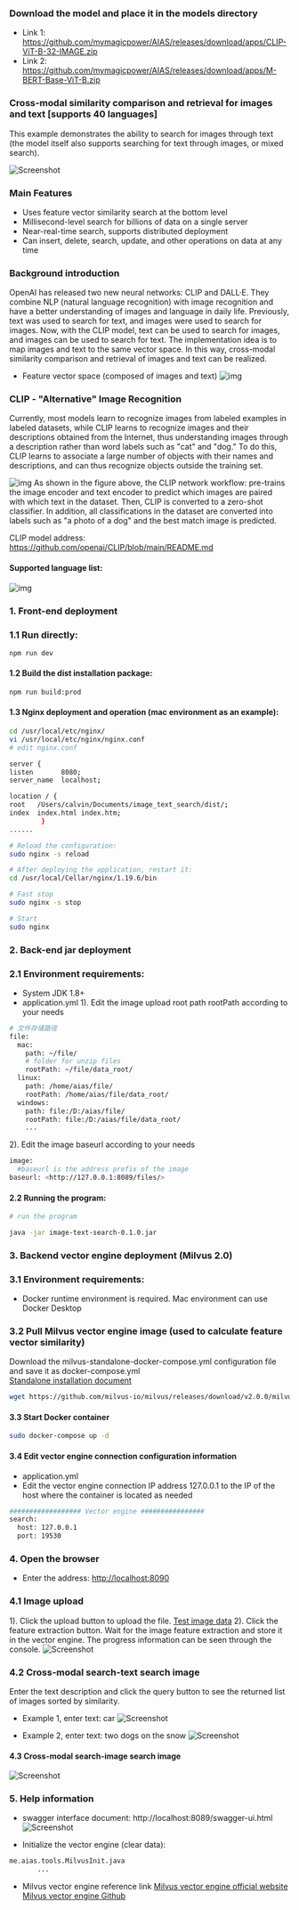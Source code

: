 
### Download the model and place it in the models directory
- Link 1: https://github.com/mymagicpower/AIAS/releases/download/apps/CLIP-ViT-B-32-IMAGE.zip
- Link 2: https://github.com/mymagicpower/AIAS/releases/download/apps/M-BERT-Base-ViT-B.zip

### Cross-modal similarity comparison and retrieval for images and text [supports 40 languages]

This example demonstrates the ability to search for images through text (the model itself also supports searching for text through images, or mixed search).

![Screenshot](https://aias-home.oss-cn-beijing.aliyuncs.com/AIAS/7_engine_hub/image_text_search/arc.png)


### Main Features

- Uses feature vector similarity search at the bottom level
- Millisecond-level search for billions of data on a single server
- Near-real-time search, supports distributed deployment
- Can insert, delete, search, update, and other operations on data at any time

### Background introduction

OpenAI has released two new neural networks: CLIP and DALL·E. They combine NLP (natural language recognition) with image recognition and have a better understanding of images and language in daily life.
Previously, text was used to search for text, and images were used to search for images. Now, with the CLIP model, text can be used to search for images, and images can be used to search for text. The implementation idea is to map images and text to the same vector space. In this way, cross-modal similarity comparison and retrieval of images and text can be realized.

- Feature vector space (composed of images and text)
![img](https://aias-home.oss-cn-beijing.aliyuncs.com/AIAS/nlp_sdks/clip_Imagesearch.png)

### CLIP - "Alternative" Image Recognition

Currently, most models learn to recognize images from labeled examples in labeled datasets, while CLIP learns to recognize images and their descriptions obtained from the Internet, thus understanding images through a description rather than word labels such as "cat" and "dog."
To do this, CLIP learns to associate a large number of objects with their names and descriptions, and can thus recognize objects outside the training set.

![img](https://aias-home.oss-cn-beijing.aliyuncs.com/AIAS/nlp_sdks/clip.png)
As shown in the figure above, the CLIP network workflow: pre-trains the image encoder and text encoder to predict which images are paired with which text in the dataset.
Then, CLIP is converted to a zero-shot classifier. In addition, all classifications in the dataset are converted into labels such as "a photo of a dog" and the best match image is predicted.

CLIP model address:
https://github.com/openai/CLIP/blob/main/README.md

#### Supported language list:
![img](https://aias-home.oss-cn-beijing.aliyuncs.com/AIAS/7_engine_hub/image_text_search/languages.png)

### 1. Front-end deployment

### 1.1 Run directly:
```bash
npm run dev
```

#### 1.2 Build the dist installation package:
```bash
npm run build:prod
```

#### 1.3 Nginx deployment and operation (mac environment as an example):
```bash
cd /usr/local/etc/nginx/
vi /usr/local/etc/nginx/nginx.conf
# edit nginx.conf

server {
listen       8080;
server_name  localhost;

location / {
root   /Users/calvin/Documents/image_text_search/dist/;
index  index.html index.htm;
        }
......

# Reload the configuration:
sudo nginx -s reload

# After deploying the application, restart it:
cd /usr/local/Cellar/nginx/1.19.6/bin

# Fast stop
sudo nginx -s stop

# Start
sudo nginx
```

### 2. Back-end jar deployment

### 2.1 Environment requirements:

- System JDK 1.8+
- application.yml
  1). Edit the image upload root path rootPath according to your needs  
```bash
# 文件存储路径
file:
  mac:
    path: ~/file/
    # folder for unzip files
    rootPath: ~/file/data_root/
  linux:
    path: /home/aias/file/
    rootPath: /home/aias/file/data_root/
  windows:
    path: file:/D:/aias/file/
    rootPath: file:/D:/aias/file/data_root/
    ...
```

2). Edit the image baseurl according to your needs
```bash
image:
  #baseurl is the address prefix of the image
baseurl: <http://127.0.0.1:8089/files/>
```

#### 2.2 Running the program:
```bash
# run the program

java -jar image-text-search-0.1.0.jar

```

### 3. Backend vector engine deployment (Milvus 2.0)

### 3.1 Environment requirements:

- Docker runtime environment is required. Mac environment can use Docker Desktop

### 3.2 Pull Milvus vector engine image (used to calculate feature vector similarity)

Download the milvus-standalone-docker-compose.yml configuration file and save it as docker-compose.yml      
[Standalone installation document](https://milvus.io/docs/v2.0.0/install_standalone-docker.md)        
```bash
wget https://github.com/milvus-io/milvus/releases/download/v2.0.0/milvus-standalone-docker-compose.yml -O docker-compose.yml
```

#### 3.3 Start Docker container
```bash
sudo docker-compose up -d
```

#### 3.4 Edit vector engine connection configuration information
- application.yml
- Edit the vector engine connection IP address 127.0.0.1 to the IP of the host where the container is located as needed
```bash
################## Vector engine ################
search:
  host: 127.0.0.1
  port: 19530
```

### 4. Open the browser

- Enter the address: [http://localhost:8090](http://localhost:8090/)

### 4.1 Image upload

1). Click the upload button to upload the file.
[Test image data](https://github.com/mymagicpower/AIAS/releases/download/apps/images.zip)
2). Click the feature extraction button.
Wait for the image feature extraction and store it in the vector engine. The progress information can be seen through the console.
![Screenshot](https://aias-home.oss-cn-beijing.aliyuncs.com/AIAS/7_engine_hub/image_text_search/storage.png)

### 4.2 Cross-modal search-text search image

Enter the text description and click the query button to see the returned list of images sorted by similarity.

- Example 1, enter text: car
![Screenshot](https://aias-home.oss-cn-beijing.aliyuncs.com/AIAS/7_engine_hub/image_text_search/search1.png)

- Example 2, enter text: two dogs on the snow
![Screenshot](https://aias-home.oss-cn-beijing.aliyuncs.com/AIAS/7_engine_hub/image_text_search/search2.png)

#### 4.3 Cross-modal search-image search image
![Screenshot](https://aias-home.oss-cn-beijing.aliyuncs.com/AIAS/7_engine_hub/image_text_search/search3.png)

### 5. Help information

- swagger interface document:
http://localhost:8089/swagger-ui.html
![Screenshot](https://aias-home.oss-cn-beijing.aliyuncs.com/AIAS/video_search/swagger.png)

- Initialize the vector engine (clear data):

```bash
me.aias.tools.MilvusInit.java 
       ...
```

- Milvus vector engine reference link
[Milvus vector engine official website](https://milvus.io/)      
[Milvus vector engine Github](https://github.com/milvus-io)

